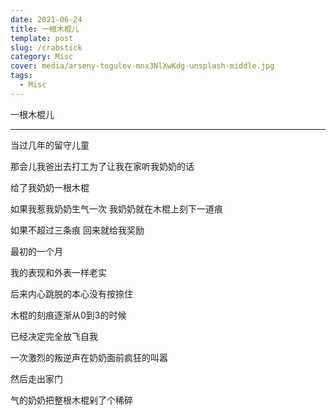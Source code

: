 ```yaml
---
date: 2021-06-24
title: 一根木棍儿
template: post
slug: /crabstick
category: Misc
cover: media/arseny-togulev-mnx3NlXwKdg-unsplash-middle.jpg
tags:
  - Misc
---
```


一根木棍儿

---

当过几年的留守儿童



那会儿我爸出去打工为了让我在家听我奶奶的话

给了我奶奶一根木棍

如果我惹我奶奶生气一次 我奶奶就在木棍上刻下一道痕

如果不超过三条痕 回来就给我奖励

最初的一个月

我的表现和外表一样老实

后来内心跳脱的本心没有按捺住

木棍的刻痕逐渐从0到3的时候 

已经决定完全放飞自我

一次激烈的叛逆声在奶奶面前疯狂的叫嚣

然后走出家门

气的奶奶把整根木棍剁了个稀碎


